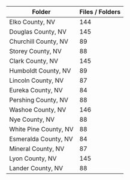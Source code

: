 | Folder                |   Files / Folders |
|-----------------------|-------------------|
| Elko County, NV       |               144 |
| Douglas County, NV    |               145 |
| Churchill County, NV  |                89 |
| Storey County, NV     |                88 |
| Clark County, NV      |               145 |
| Humboldt County, NV   |                89 |
| Lincoln County, NV    |                87 |
| Eureka County, NV     |                84 |
| Pershing County, NV   |                88 |
| Washoe County, NV     |               146 |
| Nye County, NV        |                88 |
| White Pine County, NV |                88 |
| Esmeralda County, NV  |                84 |
| Mineral County, NV    |                87 |
| Lyon County, NV       |               145 |
| Lander County, NV     |                88 |
